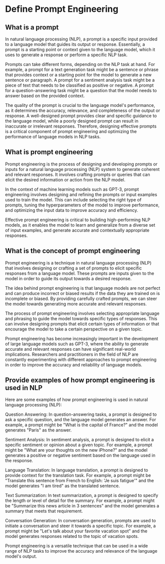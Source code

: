 # Define Prompt Engineering

## What is a prompt

In natural language processing (NLP), a prompt is a specific input provided to a language model that guides its output or response. Essentially, a prompt is a starting point or context given to the language model, which it uses to generate a response or perform a specific NLP task.

Prompts can take different forms, depending on the NLP task at hand. For example, a prompt for a text generation task might be a sentence or phrase that provides context or a starting point for the model to generate a new sentence or paragraph. A prompt for a sentiment analysis task might be a piece of text that needs to be classified as positive or negative. A prompt for a question-answering task might be a question that the model needs to answer based on the provided context.

The quality of the prompt is crucial to the language model's performance, as it determines the accuracy, relevance, and completeness of the output or response. A well-designed prompt provides clear and specific guidance to the language model, while a poorly designed prompt can result in inaccurate or irrelevant responses. Therefore, designing effective prompts is a critical component of prompt engineering and optimizing the performance of language models in NLP tasks.

## What is prompt engineering

Prompt engineering is the process of designing and developing prompts or inputs for a natural language processing (NLP) system to generate coherent and relevant responses. It involves crafting prompts or queries that can elicit the desired information or action from the NLP model.

In the context of machine learning models such as GPT-3, prompt engineering involves designing and refining the prompts or input examples used to train the model. This can include selecting the right type of prompts, tuning the hyperparameters of the model to improve performance, and optimizing the input data to improve accuracy and efficiency.

Effective prompt engineering is critical to building high-performing NLP models, as it enables the model to learn and generalize from a diverse set of input examples, and generate accurate and contextually appropriate responses.

## What is the concept of prompt engineering

Prompt engineering is a technique in natural language processing (NLP) that involves designing or crafting a set of prompts to elicit specific responses from a language model. These prompts are inputs given to the model in order to guide its output towards a desired response.

The idea behind prompt engineering is that language models are not perfect and can produce incorrect or biased results if the data they are trained on is incomplete or biased. By providing carefully crafted prompts, we can steer the model towards generating more accurate and relevant responses.

The process of prompt engineering involves selecting appropriate language and phrasing to guide the model towards specific types of responses. This can involve designing prompts that elicit certain types of information or that encourage the model to take a certain perspective on a given topic.

Prompt engineering has become increasingly important in the development of large language models such as GPT-3, where the ability to generate accurate and relevant responses can have significant real-world implications. Researchers and practitioners in the field of NLP are constantly experimenting with different approaches to prompt engineering in order to improve the accuracy and reliability of language models.

## Provide examples of how prompt engineering is used in NLP

Here are some examples of how prompt engineering is used in natural language processing (NLP):

Question Answering: In question-answering tasks, a prompt is designed to ask a specific question, and the language model generates an answer. For example, a prompt might be "What is the capital of France?" and the model generates "Paris" as the answer.

Sentiment Analysis: In sentiment analysis, a prompt is designed to elicit a specific sentiment or opinion about a given topic. For example, a prompt might be "What are your thoughts on the new iPhone?" and the model generates a positive or negative sentiment based on the language used in the response.

Language Translation: In language translation, a prompt is designed to provide context for the translation task. For example, a prompt might be "Translate this sentence from French to English: 'Je suis fatigue'" and the model generates "I am tired" as the translated sentence.

Text Summarization: In text summarization, a prompt is designed to specify the length or level of detail for the summary. For example, a prompt might be "Summarize this news article in 3 sentences" and the model generates a summary that meets that requirement.

Conversation Generation: In conversation generation, prompts are used to initiate a conversation and steer it towards a specific topic. For example, a prompt might be "Let's talk about your favorite vacation spot" and the model generates responses related to the topic of vacation spots.

Prompt engineering is a versatile technique that can be used in a wide range of NLP tasks to improve the accuracy and relevance of the language model's output.


